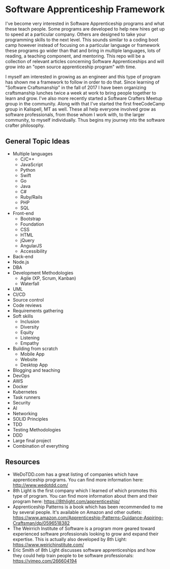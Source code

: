# Software Apprenticeship Framework
I've become very interested in Software Apprenticeship programs and what these teach people. Some programs are developed to help new hires get up to speed at a particular company. Others are designed to take your programming skills to the next level. This sounds similar to a coding boot camp however instead of focusing on a particular language or framework these programs go wider than that and bring in multiple languages, lots of reading, a teaching component, and mentoring. This repo will be a collection of relevant articles concerning Software Apprenticeships and will grow into an "open source apprenticeship program" with time.  

I myself am interested in growing as an engineer and this type of program has shown me a framework to follow in order to do that. Since learning of "Software Craftsmanship" in the fall of 2017 I have been organizing craftsmanship lunches twice a week at work to bring people together to learn and grow. I've also more recently started a Software Crafters Meetup group in the community. Along with that I've started the first freeCodeCamp group in Kalispell, MT as well. These all help everyone involved grow as software professionals, from those whom I work with, to the larger community, to myself individually. Thus begins my journey into the software crafter philosophy.

## General Topic Ideas

* Multiple languages  
  * C/C++
  * JavaScript
  * Python
  * Swift
  * Go
  * Java
  * C#
  * Ruby/Rails
  * PHP
  * SQL
* Front-end  
  * Bootstrap
  * Foundation
  * CSS
  * HTML
  * jQuery
  * AngularJS
  * Accessibility
* Back-end  
 * Node.js
* DBA  
* Development Methodologies
  * Agile (XP, Scrum, Kanban)
  * Waterfall
* UML
* CI/CD  
* Source control  
* Code reviews  
* Requirements gathering  
* Soft skills  
  * Inclusion 
  * Diversity 
  * Equity
  * Listening
  * Empathy
* Building from scratch  
  * Mobile App
  * Website
  * Desktop App
* Blogging and teaching  
* DevOps  
* AWS  
* Docker
* Kubernetes  
* Task runners
* Security  
* AI  
* Networking  
* SOLID Principles  
* TDD  
 * Testing Methodologies  
* DDD  
* Large final project  
 * Combination of everything

## Resources

* WeDoTDD.com has a great listing of companies which have apprenticeship programs. You can find more information here: http://www.wedotdd.com/  
* 8th Light is the first company which I learned of which promotes this type of program. You can find more information about them and their program here: https://8thlight.com/apprenticeship/  
* Apprenticeship Patterns is a book which has been recommended to me by several people. It's available on Amazon and other outlets: https://www.amazon.com/Apprenticeship-Patterns-Guidance-Aspiring-Craftsman/dp/0596518382  
* The Weirrich Institute of Software is a program more geared toward experienced software professionals looking to grow and expand their expertise. This is actually also developed by 8th Light: https://www.weirichinstitute.com/  
* Eric Smith of 8th Light discusses software apprenticeships and how they could help train people to be software professionals: https://vimeo.com/266604194  